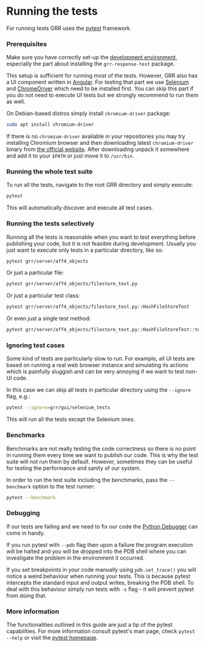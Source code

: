 # Running the tests

For running tests GRR uses the [pytest](https://pytest.org) framework.

### Prerequisites

Make sure you have correctly set-up the
[development environment](setting-up-dev-env.md), especially the part about
installing the `grr-response-test` package.

This setup is sufficient for running most of the tests. However, GRR also has
a UI component written in [Angular](https://angular.io/). For testing that part
we use [Selenium](http://seleniumhq.org) and
[ChromeDriver](https://sites.google.com/a/chromium.org/chromedriver/) which need
to be installed first. You can skip this part if you do not need to execute UI
tests but we strongly recommend to run them as well.

On Debian-based distros simply install `chromium-driver` package:

```bash
sudo apt install chromium-driver
```

If there is no `chromium-driver` available in your repositories you may try
installing Chromium browser and then downloading latest `chromium-driver` binary
from [the official website](https://sites.google.com/a/chromium.org/chromedriver/downloads).
After downloading unpack it somewhere and add it to your `$PATH` or just move it
to `/usr/bin`.

### Running the whole test suite

To run all the tests, navigate to the root GRR directory and simply execute:

```bash
pytest
```

This will automatically discover and execute all test cases.

### Running the tests selectively

Running all the tests is reasonable when you want to test everything before
publishing your code, but it is not feasible during development. Usually you
just want to execute only tests in a particular directory, like so:

```bash
pytest grr/server/aff4_objects
```

Or just a particular file:

```bash
pytest grr/server/aff4_objects/filestore_test.py
```

Or just a particular test class:

```bash
pytest grr/server/aff4_objects/filestore_test.py::HashFileStoreTest
```

Or even just a single test method:

```bash
pytest grr/server/aff4_objects/filestore_test.py::HashFileStoreTest::testListHashes
```

### Ignoring test cases

Some kind of tests are particularly slow to run. For example, all UI tests are
based on running a real web browser instance and simulating its actions which is
painfully sluggish and can be very annoying if we want to test non-UI code.

In this case we can skip all tests in particular directory using the `--ignore`
flag, e.g.:

```bash
pytest --ignore=grr/gui/selenium_tests
```

This will run all the tests except the Selenium ones.

### Benchmarks

Benchmarks are not really testing the code correctness so there is no point in
running them every time we want to publish our code. This is why the test suite
will not run them by default. However, sometimes they can be useful for testing
the performance and sanity of our system.

In order to run the test suite including the benchmarks, pass the `--benchmark`
option to the test runner:

```bash
pytest --benchmark
```

### Debugging

If our tests are failing and we need to fix our code the
[Python Debugger](https://docs.python.org/3/library/pdb.html) can come in handy.

If you run pytest with `--pdb` flag then upon a failure the program execution
will be halted and you will be dropped into the PDB shell where you can
investigate the problem in the environment it occurred.

If you set breakpoints in your code manually using `pdb.set_trace()` you will
notice a weird behaviour when running your tests. This is because pytest
intercepts the standard input and output writes, breaking the PDB shell. To deal
with this behaviour simply run tests with `-s` flag - it will prevent pytest
from doing that.

### More information

The functionalities outlined in this guide are just a tip of the pytest
capabilities. For more information consult pytest's man page, check
`pytest --help` or visit the [pytest homepage](https://pytest.org).
